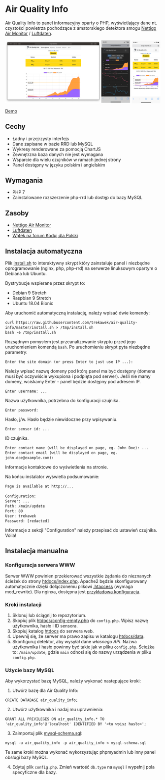 # Air Quality Info

Air Quality Info to panel informacyjny oparty o PHP, wyświetlający dane nt. czystości powietrza pochodzące z amatorskiego detektora smogu [Nettigo Air Monitor](https://easyeda.com/nettigo/Nettigo-Air-Monitor) / [Luftdaten](https://luftdaten.info/en/construction-manual/).

![Screenshot](img/screenshot-pl.png)

[Demo](http://smog.rekawek.eu/)

## Cechy

* Ładny i przejrzysty interfejs
* Dane zapisane w bazie RRD lub MySQL
* Wykresy renderowane za pomocją ChartJS
* Zewnętrzna baza danych nie jest wymagana
* Wsparcie dla wielu czujników w ramach jednej strony
* Panel dostępny w języku polskim i angielskim

## Wymagania

* PHP 7
* Zainstalowane rozszerzenie php-rrd lub dostęp do bazy MySQL

## Zasoby

* [Nettigo Air Monitor](https://easyeda.com/nettigo/Nettigo-Air-Monitor/)
* [Luftdaten](https://luftdaten.info/en/construction-manual/)
* [Wątek na forum Koduj dla Polski](https://forum.kodujdlapolski.pl/t/strona-informacyjna-dla-czujnika-luftdaten/3217/35)

## Instalacja automatyczna

Plik [install.sh](install.sh) to interaktywny skrypt który zainstaluje panel i niezbędne oprogramowanie (nginx, php, php-rrd) na serwerze linuksowym opartym o Debiana lub Ubuntu.

Dystrybucje wspierane przez skrypt to:

* Debian 9 Stretch
* Raspbian 9 Stretch
* Ubuntu 18.04 Bionic

Aby uruchomić automatyczną instalację, należy wpisać dwie komendy:

```
curl https://raw.githubusercontent.com/trekawek/air-quality-info/master/install.sh > /tmp/install.sh
bash -e /tmp/install.sh
```

Rozsądnym pomysłem jest przeanalizowanie skryptu przed jego uruchomieniem komendą `bash`. Po uruchomieniu skrypt pyta niezbędne parametry:

```
Enter the site domain (or press Enter to just use IP ...):
```
Należy wpisać nazwę domeny pod którą panel ma być dostępny (domena musi być oczywiście wykupiona i podpięta pod serwer). Jeśli nie mamy domeny, wciskamy Enter - panel będzie dostępny pod adresem IP.

```
Enter username: ...
```
Nazwa użytkownika, potrzebna do konfiguracji czujnika.

```
Enter password:
```
Hasło, j/w. Hasło będzie niewidoczne przy wpisywaniu.

```
Enter sensor id: ...
```
ID czujnika.

```
Enter contact name (will be displayed on page, eg. John Doe): ...
Enter contact email (will be displayed on page, eg. john.doe@example.com):
```
Informacje kontaktowe do wyświetlenia na stronie.

Na końcu instalator wyświetla podsumowanie:
```
Page is available at http://...

Configuration:
Server: ...
Path: /main/update
Port: 80
User: trekawek
Password: [redacted]
```

Informacje z sekcji "Configuration" należy przepisać do ustawień czujnika. Voila!

## Instalacja manualna

### Konfiguracja serwera WWW

Serwer WWW powinien przekierować wszystkie żądania do nieznanych ścieżek do strony [htdocs/index.php](src/htdocs/index.php). Apache2 będzie skonfigurowany automatycznie dzięki dołączonemu plikowi [.htaccess](src/htdocs/.htaccess) (wymaga mod_rewrite). Dla nginxa, dostępna jest [przykładowa konfiguracja](docs/sample-nginx.conf).

### Kroki instalacji

1. Sklonuj lub ściągnij to repozytorium.
2. Skopiuj plik [htdocs/config-empty.php](src/htdocs/config-empty.php) do `config.php`. Wpisz nazwę użytkownika, hasło i ID sensora.
3. Skopiuj katalog [htdocs](src/htdocs) do serwera web.
4. Upewnij się, że serwer ma prawo zapisu w katalogu [htdocs/data](src/htdocs/data).
5. Skonfiguruj detektor, aby wysyłał dane *własnego API*. Nazwa użytkownika i hasło powinny być takie jak w pliku `config.php`. Ścieżka to: `/main/update`, gdzie `main` odnosi się do nazwy urządzenia w pliku `config.php`.

### Użycie bazy MySQL

Aby wykorzystać bazę MySQL, należy wykonać następujące kroki:

1. Utwórz bazę dla Air Quality Info:
```
CREATE DATABASE air_quality_info;
```
2. Utwórz użytkownika i nadaj mu uprawnienia:
```
GRANT ALL PRIVILEGES ON air_quality_info.* TO 'air_quality_info'@'localhost' IDENTIFIED BY '<tu wpisz hasło>';
```
3. Zaimportuj plik [mysql-schema.sql](src/mysql-schema.sql):
```
mysql -u air_quality_info -p air_quality_info < mysql-schema.sql
```
Te same kroki można wykonać wykorzystując phpmyadmin lub inny panel obsługi bazy MySQL.

4. Edytuj plik `config.php`. Zmień wartość `db.type` na `mysql` i wypełnij pola specyficzne dla bazy.
